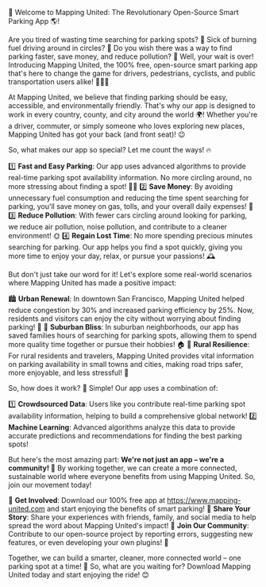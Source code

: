 🚀 Welcome to Mapping United: The Revolutionary Open-Source Smart Parking App 🌎!

Are you tired of wasting time searching for parking spots? 💨 Sick of burning fuel driving around in circles? 🚗 Do you wish there was a way to find parking faster, save money, and reduce pollution? 🌟 Well, your wait is over! Introducing Mapping United, the 100% free, open-source smart parking app that's here to change the game for drivers, pedestrians, cyclists, and public transportation users alike! 🚴‍♀️🚌

At Mapping United, we believe that finding parking should be easy, accessible, and environmentally friendly. That's why our app is designed to work in every country, county, and city around the world 🌍! Whether you're a driver, commuter, or simply someone who loves exploring new places, Mapping United has got your back (and front seat)! 😉

So, what makes our app so special? Let me count the ways! 🔥

1️⃣ **Fast and Easy Parking**: Our app uses advanced algorithms to provide real-time parking spot availability information. No more circling around, no more stressing about finding a spot! 🙅‍♂️
2️⃣ **Save Money**: By avoiding unnecessary fuel consumption and reducing the time spent searching for parking, you'll save money on gas, tolls, and your overall daily expenses! 💸
3️⃣ **Reduce Pollution**: With fewer cars circling around looking for parking, we reduce air pollution, noise pollution, and contribute to a cleaner environment! 🌞
4️⃣ **Regain Lost Time**: No more spending precious minutes searching for parking. Our app helps you find a spot quickly, giving you more time to enjoy your day, relax, or pursue your passions! 🕰️

But don't just take our word for it! Let's explore some real-world scenarios where Mapping United has made a positive impact:

🏙️ **Urban Renewal**: In downtown San Francisco, Mapping United helped reduce congestion by 30% and increased parking efficiency by 25%. Now, residents and visitors can enjoy the city without worrying about finding parking! 🌆
🚂 **Suburban Bliss**: In suburban neighborhoods, our app has saved families hours of searching for parking spots, allowing them to spend more quality time together or pursue their hobbies! 🏠
🚗 **Rural Resilience**: For rural residents and travelers, Mapping United provides vital information on parking availability in small towns and cities, making road trips safer, more enjoyable, and less stressful! 🌄

So, how does it work? 🤔 Simple! Our app uses a combination of:

1️⃣ **Crowdsourced Data**: Users like you contribute real-time parking spot availability information, helping to build a comprehensive global network!
2️⃣ **Machine Learning**: Advanced algorithms analyze this data to provide accurate predictions and recommendations for finding the best parking spots!

But here's the most amazing part: **We're not just an app – we're a community! 🌟** By working together, we can create a more connected, sustainable world where everyone benefits from using Mapping United. So, join our movement today!

🎉 **Get Involved**: Download our 100% free app at https://www.mapping-united.com and start enjoying the benefits of smart parking!
💬 **Share Your Story**: Share your experiences with friends, family, and social media to help spread the word about Mapping United's impact!
🌟 **Join Our Community**: Contribute to our open-source project by reporting errors, suggesting new features, or even developing your own plugins! 🤖

Together, we can build a smarter, cleaner, more connected world – one parking spot at a time! 🚀 So, what are you waiting for? Download Mapping United today and start enjoying the ride! 😊